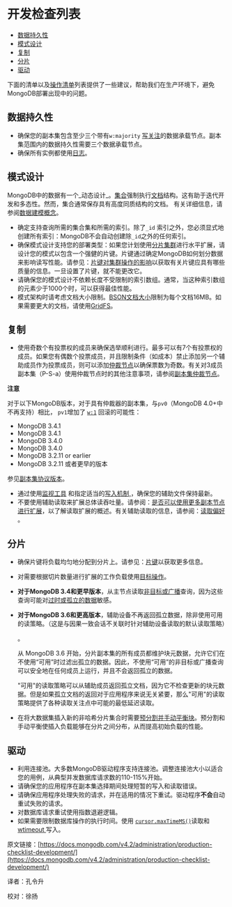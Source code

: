 # 开发检查列表

* [数据持久性](https://docs.mongodb.com/v4.2/administration/production-checklist-development/#data-durability)
* [模式设计](https://docs.mongodb.com/v4.2/administration/production-checklist-development/#schema-design)
* [复制](https://docs.mongodb.com/v4.2/administration/production-checklist-development/#replication)
* [分片](https://docs.mongodb.com/v4.2/administration/production-checklist-development/#sharding)
* [驱动](https://docs.mongodb.com/v4.2/administration/production-checklist-development/#drivers)

下面的清单以及[操作清单](https://docs.mongodb.com/v4.2/administration/production-checklist-operations/)列表提供了一些建议，帮助我们在生产环境下，避免MongoDB部署出现中的问题。

## 数据持久性

* 确保您的副本集包含至少三个带有`w:majority` [写关注](https://docs.mongodb.com/v4.2/reference/write-concern/)的数据承载节点。副本集范围内的数据持久性需要三个数据承载节点。
* 确保所有实例都使用[日志](https://docs.mongodb.com/v4.2/core/journaling/)。

## 模式设计

MongoDB中的数据有一个_动态设计_。[集合](https://docs.mongodb.com/v4.2/reference/glossary/#term-collection)强制执行[文档](https://docs.mongodb.com/v4.2/reference/glossary/#term-document)结构。这有助于迭代开发和多态性。然而，集合通常保存具有高度同质结构的文档。 有关详细信息，请参阅[数据建模概念](https://docs.mongodb.com/v4.2/core/data-models/)。

* 确定支持查询所需的集合集和所需的索引。除了`_id` 索引之外，您必须显式地创建所有索引：MongoDB不会自动创建除`_id`之外的任何索引。                                                                                          
* 确保模式设计支持您的部署类型：如果您计划使用[分片集群](https://docs.mongodb.com/v4.2/reference/glossary/#term-sharded-cluster)进行水平扩展，请设计您的模式以包含一个强健的片键。片键通过确定MongoDB如何划分数据来影响读写性能。请参见：[片键对集群操作的影响](https://docs.mongodb.com/v4.2/core/sharding-shard-key/)以获取有关片键应具有哪些质量的信息。一旦设置了片键，就不能更改它。
* 请确保您的模式设计不依赖长度不受限制的索引数组。通常，当这种索引数组的元素少于1000个时，可以获得最佳性能。
* 模式架构时请考虑文档大小限制。[BSON文档大小](https://docs.mongodb.com/v4.2/reference/limits/#BSON-Document-Size)限制为每个文档16MB。如果需要更大的文档，请使用[GridFS](https://docs.mongodb.com/v4.2/core/gridfs/)。

## 复制

* 使用奇数个有投票权的成员来确保选举顺利进行。最多可以有7个有投票权的成员。如果您有偶数个投票成员，并且限制条件（如成本）禁止添加另一个辅助成员作为投票成员，则可以添加[仲裁节点](https://docs.mongodb.com/v4.2/reference/glossary/#term-arbiter)以确保票数为奇数。有关对3成员副本集（P-S-a）使用仲裁节点时的其他注意事项，请参阅[副本集仲裁节点](https://docs.mongodb.com/v4.2/core/replica-set-arbiter/)。                                                                                                                                   

**注意**

对于以下MongoDB版本，对于具有仲裁器的副本集，与`pv0`（MongoDB 4.0+中不再支持）相比， `pv1`增加了 [`w:1`](https://docs.mongodb.com/v4.2/reference/write-concern/#writeconcern.) 回滚的可能性：

* MongoDB 3.4.1
* MongoDB 3.4.1
* MongoDB 3.4.0
* MongoDB 3.4.0
* MongoDB 3.2.11 or earlier
* MongoDB 3.2.11 或者更早的版本

参见[副本集协议版本](https://docs.mongodb.com/v4.2/reference/replica-set-protocol-versions/)。

* 通过使用[监视工具](https://docs.mongodb.com/v4.2/administration/monitoring/) 和指定适当的[写入机制,](https://docs.mongodb.com/v4.2/reference/write-concern/)，确保您的辅助文件保持最新。
* 不要使用辅助读取来扩展总体读吞吐量。请参阅：[是否可以使用更多副本节点进行扩展](http://askasya.com/post/canreplicashelpscaling)，以了解读取扩展的概述。有关辅助读取的信息，请参阅：[读取偏好](https://docs.mongodb.com/v4.2/core/read-preference/) 。

## 分片

* 确保片键将负载均匀地分配到分片上。请参见：[片键](https://docs.mongodb.com/v4.2/core/sharding-shard-key/)以获取更多信息。
* 对需要根据切片数量进行扩展的工作负载使用[目标操作](https://docs.mongodb.com/v4.2/core/sharded-cluster-query-router/#sharding-mongos-targeted)。
* **对于MongoDB 3.4和更早版本**，从主节点读取[非目标或广播](https://docs.mongodb.com/v4.2/core/sharded-cluster-query-router/#sharding-mongos-broadcast)查询，因为这些查询可能对[过时或孤立的数据](http://blog.mongodb.org/post/74730554385/background-indexing-on-secondaries-and-orphaned)敏感。
* **对于MongoDB 3.6和更高版本**，辅助设备不再返回孤立数据，除非使用可用的读策略。（这是与因果一致会话不关联时针对辅助设备读取的默认读取策略）

  。

  从 MongoDB 3.6 开始，分片副本集的所有成员都维护块元数据，允许它们在不使用“可用”时过滤出孤立的数据。因此，不使用“可用”的非目标或广播查询可以安全地在任何成员上运行，并且不会返回孤立的数据。

  "可用"的读取策略可以从辅助成员返回孤立文档，因为它不检查更新的块元数据。但是如果孤立文档的返回对于应用程序来说无关紧要，那么"可用"的读取策略提供了各种读取关注点中可能的最低延迟读取。

* 在将大数据集插入新的非哈希分片集合时需要[预分割并手动平衡块](https://docs.mongodb.com/v4.2/tutorial/create-chunks-in-sharded-cluster/)。预分割和手动平衡使插入负载能够在分片之间分布，从而提高初始负载的性能。

## 驱动

* 利用连接池。大多数MongoDB驱动程序支持连接池。调整连接池大小以适合您的用例，从典型并发数据库请求数的110-115%开始。
* 请确保您的应用程序在副本集选择期间处理短暂的写入和读取错误。
* 请确保应用程序处理失败的请求，并在适用的情况下重试。驱动程序**不会**自动重试失败的请求。
* 对数据库请求重试使用指数退避逻辑。
* 如果需要限制数据库操作的执行时间。使用 [`cursor.maxTimeMS()`](https://docs.mongodb.com/v4.2/reference/method/cursor.maxTimeMS/#cursor.maxTimeMS)读取和 [wtimeout ](https://docs.mongodb.com/v4.2/reference/write-concern/#wc-wtimeout)写入。

原文链接：[https://docs.mongodb.com/v4.2/administration/production-checklist-development/](https://docs.mongodb.com/v4.2/administration/production-checklist-development/)

译者：孔令升

校对：徐扬

